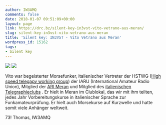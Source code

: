 ```yaml
---
author: IW3AMQ
comments: false
date: 2018-01-07 09:51:09+00:00
layout: page
link: https://drc.bz/silent-key-in3vst-vito-vetrano-aus-meran/
slug: silent-key-in3vst-vito-vetrano-aus-meran
title: 'Silent key: IN3VST - Vito Vetrano aus Meran'
wordpress_id: 15162
tags:
- Silent key
---
```


![](https://drc.bz/wp-content/uploads/2018/01/In3vst_2017_-216x300.jpg) ![](https://drc.bz/wp-content/uploads/2018/01/morsetaste-300x225.jpg)


Vito war begeisterter Morsefunker, italienischer Vertreter der HSTWG ([High speed telegapy working group](https://www.iaru-r1.org/index.php/hst/hst-working-group-members)) der IARU (International Amateur Radio Union), Mitglied der [ARI Meran](http://freeweb.dnet.it/arimeran/) und Mitglied des [italienischen Telegraphieclubs](http://www.italiantelegraphyclub.net) . Er hielt in Meran im Clublokal, das wir mit ihm teilten, jedes Jahr Vorbereitungskurse in italienischer Sprache zur Funkamateurprüfung. Er hielt auch Morsekurse auf Kurzwelle und hatte somit viele Anhänger weltweit.

73! Thomas, IW3AMQ
